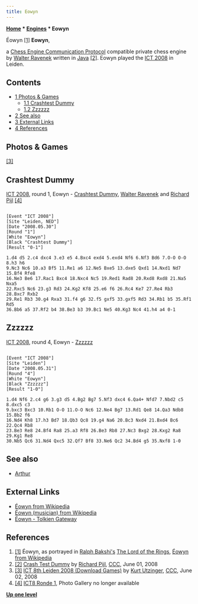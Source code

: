 ```yaml
---
title: Eowyn
---
```

**[Home](Home "Home") * [Engines](Engines "Engines") * Eowyn**

[](https://en.wikipedia.org/wiki/%C3%89owyn) Éowyn <a id="cite-note-1" href="#cite-ref-1">[1]</a>
**Eowyn**,

a [Chess Engine Communication Protocol](Chess_Engine_Communication_Protocol "Chess Engine Communication Protocol") compatible private chess engine by [Walter Ravenek](Walter_Ravenek "Walter Ravenek") written in [Java](Java "Java") <a id="cite-note-2" href="#cite-ref-2">[2]</a>. Eowyn played the [ICT 2008](ICT_2008 "ICT 2008") in Leiden.

## Contents

- [1 Photos & Games](#photos-.26-games)
  - [1.1 Crashtest Dummy](#crashtest-dummy)
  - [1.2 Zzzzzz](#zzzzzz)
- [2 See also](#see-also)
- [3 External Links](#external-links)
- [4 References](#references)

## Photos & Games

<a id="cite-note-3" href="#cite-ref-3">[3]</a>

## Crashtest Dummy

[](File:EowynCTDIpc2008.jpg)
[ICT 2008](ICT_2008 "ICT 2008"), round 1, Eowyn - [Crashtest Dummy](Crashtest_Dummy "Crashtest Dummy"), [Walter Ravenek](Walter_Ravenek "Walter Ravenek") and [Richard Pijl](Richard_Pijl "Richard Pijl") <a id="cite-note-4" href="#cite-ref-4">[4]</a>

```

[Event "ICT 2008"]
[Site "Leiden, NED"]
[Date "2008.05.30"]
[Round "1"]
[White "Eowyn"]
[Black "Crashtest Dummy"]
[Result "0-1"]

1.d4 d5 2.c4 dxc4 3.e3 e5 4.Bxc4 exd4 5.exd4 Nf6 6.Nf3 Bd6 7.O-O O-O 8.h3 h6 
9.Nc3 Nc6 10.a3 Bf5 11.Re1 a6 12.Ne5 Bxe5 13.dxe5 Qxd1 14.Nxd1 Nd7 15.Bf4 Rfe8 
16.Ne3 Be6 17.Rac1 Bxc4 18.Nxc4 Nc5 19.Red1 Rad8 20.Rxd8 Rxd8 21.Na5 Nxa5 
22.Rxc5 Nc6 23.g3 Rd3 24.Kg2 Kf8 25.e6 f6 26.Rc4 Ke7 27.Re4 Rb3 28.Bxc7 Rxb2 
29.Re1 Rb3 30.g4 Rxa3 31.f4 g6 32.f5 gxf5 33.gxf5 Rd3 34.Rb1 b5 35.Rf1 Rd5 
36.Bb6 a5 37.Rf2 b4 38.Be3 b3 39.Bc1 Ne5 40.Kg3 Nc4 41.h4 a4 0-1

```

## Zzzzzz

[ICT 2008](ICT_2008 "ICT 2008"), round 4, Eowyn - [Zzzzzz](Zzzzzz "Zzzzzz")

```

[Event "ICT 2008"]
[Site "Leiden"]
[Date "2008.05.31"]
[Round "4"]
[White "Eowyn"]
[Black "Zzzzzz"]
[Result "1-0"]

1.d4 Nf6 2.c4 g6 3.g3 d5 4.Bg2 Bg7 5.Nf3 dxc4 6.Qa4+ Nfd7 7.Nbd2 c5 8.dxc5 c3 
9.bxc3 Bxc3 10.Rb1 O-O 11.O-O Nc6 12.Ne4 Bg7 13.Rd1 Qe8 14.Qa3 Ndb8 15.Bb2 f6 
16.Nd4 Kh8 17.h3 Bd7 18.Qb3 Qc8 19.g4 Na6 20.Bc3 Nxd4 21.Bxd4 Bc6 22.Qc4 Rb8 
23.Be3 Re8 24.Bf4 Ra8 25.a3 Rf8 26.Be3 Rb8 27.Nc3 Bxg2 28.Kxg2 Ra8 29.Kg1 Re8 
30.Nb5 Qc6 31.Nd4 Qxc5 32.Qf7 Bf8 33.Ne6 Qc2 34.Bd4 g5 35.Nxf8 1-0

```

## See also

- [Arthur](Arthur "Arthur")

## External Links

- [Éowyn from Wikipedia](https://en.wikipedia.org/wiki/%C3%89owyn)
- [Éowyn (musician) from Wikipedia](<https://en.wikipedia.org/wiki/%C3%89owyn_(musician)>)
- [Éowyn - Tolkien Gateway](http://tolkiengateway.net/wiki/%C3%89owyn)

## References

1. <a id="cite-ref-1" href="#cite-note-1">[1]</a> Éowyn, as portrayed in [Ralph Bakshi's](https://en.wikipedia.org/wiki/Ralph_Bakshi) [The Lord of the Rings](<https://en.wikipedia.org/wiki/The_Lord_of_the_Rings_(1978_film)>), [Éowyn from Wikipedia](https://en.wikipedia.org/wiki/%C3%89owyn)
1. <a id="cite-ref-2" href="#cite-note-2">[2]</a> [Crash Test Dummy](http://www.talkchess.com/forum3/viewtopic.php?f=6&t=21484&start=24) by [Richard Pijl](Richard_Pijl "Richard Pijl"), [CCC](CCC "CCC"), June 01, 2008
1. <a id="cite-ref-3" href="#cite-note-3">[3]</a> [ICT 8th Leiden 2008 (Download Games)](http://www.talkchess.com/forum/viewtopic.php?t=21568) by [Kurt Utzinger](Kurt_Utzinger "Kurt Utzinger"), [CCC](CCC "CCC"), June 02, 2008
1. <a id="cite-ref-4" href="#cite-note-4">[4]</a> [ICT8 Ronde 1](https://www.csvn.nl/index.php/nieuws/18-vereniging/292-ronde-1), Photo Gallery no longer available

**[Up one level](Engines "Engines")**


